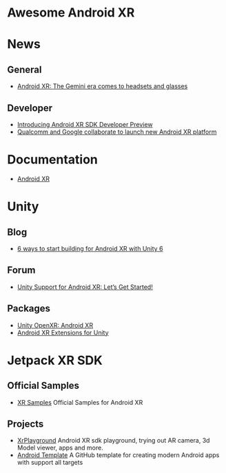 # Awesome Android XR
 
# News
## General
- [Android XR: The Gemini era comes to headsets and glasses](https://blog.google/products/android/android-xr/)
## Developer
- [Introducing Android XR SDK Developer Preview](https://android-developers.googleblog.com/2024/12/introducing-android-xr-sdk-developer-preview.html)
- [Qualcomm and Google collaborate to launch new Android XR platform](https://www.qualcomm.com/developer/blog/2024/12/qualcomm-google-collaborate-to-launch-android-xr-platform)
# Documentation
- [Android XR](https://developer.android.com/develop/xr/)

# Unity
## Blog
- [6 ways to start building for Android XR with Unity 6](https://unity.com/blog/6-ways-to-start-building-for-android-xr-with-unity-6)
## Forum
- [Unity Support for Android XR: Let’s Get Started!](https://discussions.unity.com/t/unity-support-for-android-xr-let-s-get-started/1566527)
## Packages
- [Unity OpenXR: Android XR](https://docs.unity3d.com/Packages/com.unity.xr.androidxr-openxr@0.4/manual/index.html)
- [Android XR Extensions for Unity](https://github.com/android/android-xr-unity-package)

# Jetpack XR SDK
## Official Samples
- [XR Samples](https://github.com/android/xr-samples) Official Samples for Android XR 
## Projects
- [XrPlayground](https://github.com/Kashif-E/XrPlayground) Android XR sdk playground, trying out AR camera, 3d Model viewer, apps and more.
- [Android Template](https://github.com/michaelbel/android-template) A GitHub template for creating modern Android apps with support all targets
